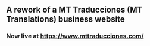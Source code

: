 ## A rework of a MT Traducciones (MT Translations) business website

### Now live at https://www.mttraducciones.com/
